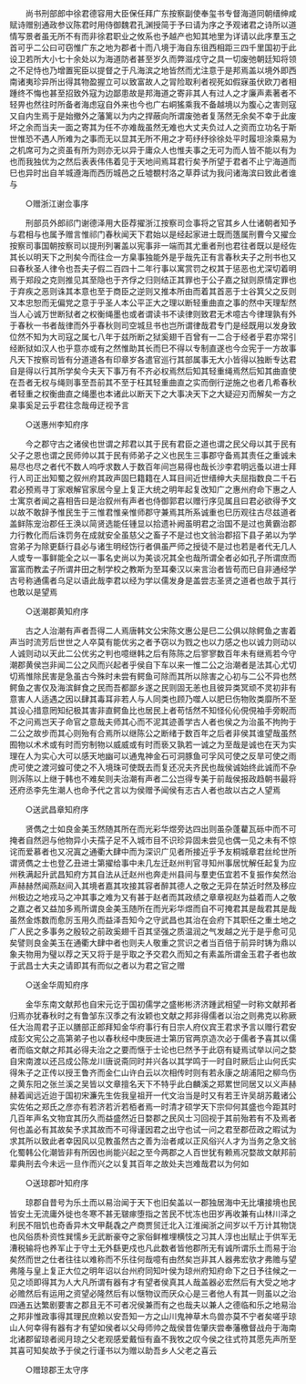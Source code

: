 <!-- { "loadSidebar": true } -->
　　尚书刑部郎中徐君德容用大臣保任拜广东按察副使奉玺书专督海道同朝缙绅咸赋诗赠别通政参议陈君时用侍御魏君孔渊授简于予曰请为序之予观诸君之诗所以道情写景者虽无所不有而非徐君职业之攸系也予越产也知其地里为详请以此序羣玉之首可乎二公曰可窃惟广东之地为郡者十而八境于海自东徂西相距三四千里国初于此设卫若所大小七十余处以为海道防者甚至岁久而弊滋戍守之具一切废弛朝廷知将领之不足恃也乃增置宪臣以提督之于凡海滨之地皆然而尤注意于是邦焉盖以境外即西南诸夷珍异所出得其物盈握立可以致富故人之冐险取利者视死如假寐虽伏欧刀者相踵终不悔也甚至招致外寇为边鄙患故是邦海道之寄非其人有过人之才廉声素著者不轻畀也然往时所备者海虑寇自外来也今也广右峒猺乘我不备越境以为腹心之害则寇又自内生焉于是始撤外之藩篱以为内之捍蔽向所谓废弛者复荡然无余矣不幸于此废坏之余而当夫一面之寄其为任不亦难哉虽然无难也大丈夫负过人之资而立功名于斯世惟恐不遇人所难为之事而无以显其无所不用之才苟纾纾徐徐处平时履坦涂乘易为之机席可为之资虽有所为则亦无以异于庸众人也惟夫事之无可为而人皆不能以有为也而我独优为之然后表表伟伟着见于天地间焉耳君行矣予所望于君者不止宁海道而巳也异时出自羊城遵海而西历城邑之丘墟覩村洛之草莽试为我问诸海滨曰致此者谁与 

　　○赠浙江谢佥事序 

　　刑部员外郎祁门谢德泽用大臣荐擢浙江按察司佥事将之官其乡人仕诸朝者知予与君相与也属予赠言惟祁门春秋闻天下君始以是经起家进士既而簉属刑曹今又擢佥按察司事国朝按察司以提刑列署盖以宪事非一端而其尤重者刑也君往者既以是经佐其长以明天下之刑矣今而往佥一方臬事独能外是乎哉先正有言春秋夫子之刑书也又曰春秋圣人律令也吾夫子假二百四十二年行事以寓赏罚之权其于惩恶也尤深切着明焉于郑段之克则推见其至隐也于齐俘之归则结正其罪也于公子嘉之狱则原情定罪也于弃疾之恶则诛其本意也至于商臣之逆则又推本所由而着其首恶于士谷箕父之反则又本忠恕而无偏党之意于乎圣人本公平正大之理以断轻重曲直之事的然中天理犁然当人心诚万世断狱者之权衡绳墨也或者谓读书不读律则致君无术噫古今律理孰有外于春秋一书者哉律而外乎春秋则司空城旦书也岂所谓律哉君专门是经既用以发身致位然不知为大司寇之属七八年于兹所断之狱奚翅千百曾有一二合于经者乎君亦常引经断狱如汉人也乎意亦或有之然惟助其长而巳不得以专制直遂也今佥宪于一方故事凡天下按察司皆有分道道各有印章岁各遣官巡行其部属事无大小皆得以独断专达君自是得以行其所学矣今夫天下事万有不齐必权焉然后知其轻重绳焉然后知其曲直使在吾者无权与绳则事至吾前其不至于枉其轻重曲直之实而倒行逆施之也者几希春秋者轻重之权衡曲直之绳墨也本诸此以断天下之大事决天下之大疑迎刃而解矣一方之臬事奚足云乎君往念哉毋迂视予言 

　　○送惠州李知府序 

　　今之郡守古之诸侯也世谓之邦君以其于民有君臣之道也谓之民父母以其于民有父子之恩也谓之民师帅以其于民有师弟子之义也民生三事郡守备焉其责任之重诚未易尽也尽之者代不数人呜呼求数人于数百年间岂易得也哉长沙李君明远蚤以进士拜行人司正出知蜀之叙州府其政声固巳籍籍在人耳目间近世缙绅大夫屈指数良二千石君必预焉寻丁家艰解官家居今皇上复正大统之明年起复改知广之惠州府命下惠之人士寓京者闻之喜相告曰是治叙州有声者也侍御郭君以赠行序见属且曰君必欲得予文以故不敢辞予惟民生于三惟君惟亲惟师郡守兼焉其所系诚重也巳历观往古尽兹道者盖鲜陈宠治郡任王涣以简贤选能任锺显以拾遗补阙虽明君之治国不是过也黄霸治郡力行教化而后诛罚务在成就安全虽慈父之畜子不是过也文翁治郡招下县子弟以为学宫弟子为除更繇行县必与诸生明经饬行者俱虽严师之授徒不是过也若是者代无几人人或专一事鲜能全之以一事名史尚以为美谈况其全也哉所谓全者必如孔子所谓庶而富富而教孟子所谓井田之制学校之教斯为至耳秦汉以来言治者皆苟而巳自非通经学古号称通儒者乌足以语此哉李君以经为学以儒发身是盖尝志圣贤之道者也故于其行也敢以是望焉 

　　○送潮郡黄知府序 

　　古之人治潮有声者吾得二人焉唐韩文公宋陈文惠公是巳二公俱以除鳄鱼之害着声当时流芳后世世之人卒莫有能优劣之者予窃以为戮之也以力感之也以诚力则动以人诚则动以天此二公优劣之判也噫继韩之后有陈陈之后寥寥数百年未有继焉若今守潮郡黄侯岂非闻二公之风而兴起者乎侯自下车以来一惟二公之治潮者是法其心尤切切焉惟除民害是急虽古今殊时未尝有鳄鱼可除而其所以除害之心初与二公不异也然鳄鱼之害仅及海滨鲜食之民而吾都鄙乡遂之民则固无恙也且彼异类冥顽不灵初非有意害人人适遇之因以肆其毒耳非若人与人同类也顾乃噬人以肥巳伤物败类靡所不至其设心措意罔知纪极其害非直鳄鱼比也居民上者苟恬然不知怪伈伈俔俔袖手旁睨而不之问焉岂天子命官之意哉夫师其心而不泥其迹善学古人者也侯之为治虽不拘拘于二公之故步而其心则殆有合焉所以继陈公之断绪于数百年之后者非侯其谁望哉虽然囿物以术术或有时而穷制物以威威或有时而亵又孰若一诚之为至哉是诚也在天为实理在人为实心大可以感天地幽可以通鬼神金石可洞豚鱼可孚风可使之反旱可使之雨虎可使之渡河蝗可使之不入境珠可使既去而复还况夫齐民也哉侯诚始终此诚而不杂则泝陈以上继于韩也不难矣则夫治潮有声者二公岂得专美于前哉侯报政趋朝书最将还府丞李先生潮人也命予代之言以为侯赠予闻侯有志古人者也故以古之人望焉 

　　○送武昌章知府序 

　　贤儁之士如良金美玉然随其所在而光彩华煜旁达四出则虽杂蓬藋瓦砾中而不可掩者自然迥与他物异小夫孺子足不入城市目不识珍异固未尝见也偶一见之未有不惊诧而爱慕者也又况寘之通衢大肆中而为深识广见者所接近乎予友桐城章君丝纶世所谓贤儁之士也登乙丑进士第擢给事中未几左迁赵州判官寻知州事居忧解任起复为应州秩满起升武昌知府方其自法从迁赵州也奔走州县间与羣吏伍宜若不复振作矣然治声赫赫然闻燕赵间入其境者嘉其攻接其容者醉其德人之敬之无异在禁近时然及移应州极边之地戎马之冲其事之难为又有甚于赵者而其政绩之章章视赵为益着而人之敬之嘉之者又益加多焉所谓良金美玉随所在而光彩华煜而自不可掩君其是哉君其是哉虽然金炼数而愈厉玉用久而益泽吾知今之守武昌也其治在会府下其职任之重土地之广人民之多事务之殷较之前政奚翅千百其坚强之质温润之气发越之光于是乎愈可见矣譬则良金美玉在通衢大肆中者也则夫人敬重之赏识之者当百倍于前异时铸为鼎以象夫物用为璧以荐之天又将于是乎取之予交君久而知之有素盖所谓金玉君子者也故于武昌士大夫之请即其有而似之者以为君之官之赠 

　　○送金华周知府序 

　　金华东南文献邦也自宋元讫于国初儒学之盛彬彬济济踵武相望一时称文献邦者归焉亦犹春秋时之有鲁邹东汉季之有汝颖也文献之邦非得儒者以治之则弗克以称厥任大治周君子正以膳部正郎拜知金华府事行有日宗人府仪宾王君求予言以赠行君安成彭文宪公之高第弟子也以春秋经中庚辰进士第历官两京造次必于儒者予喜其以儒者而临文献之邦其必得夫治之之要而惬于士论也巳然予于此窃有疑焉试举以问之婺自宋南渡以还吕成公陈龙川唐说斋同时并兴各以其学鸣于一时自时厥后止山何氏实得朱子之正传以授王鲁齐而金仁山许白云以次相传时则有若永康之胡浦阳之柳鸟伤之黄东阳之张兰溪之吴皆以文章擅名天下不特乎此白麟溪之郑累世同居又以义声赫赫着闻远近迨于国初宋濂先生佐我皇祖开一代文治当是时又有若王许吴胡苏戴诸公实佐佑之郑氏之彦亦有若济若沂若栢者焉一时清才硕学天下宗仰何其盛也今距其时几百年声名文物宜其历久而益盛然近日婺郡之民风士习回视于其前殆若有不及焉者何也盖必有其故矣予求其故而不可得谨因君之出守也试一问之君至郡莅政之暇试为求其所以致此者幸因风以见教虽然古之善为治者咸以正风俗兴人才为当务之急文翁化蜀韩公化潮皆非有所因也尚能兴起之至今两郡之人百世犹有赖焉况婺故文献邦前辈典刑去今未远一旦作而兴之以复其百年之故处夫岂难哉君以为何如 

　　○送琼郡叶知府序 

　　琼郡自昔号为乐土而以易治闻于天下也旧矣盖以一郡独居海中无比壤接境也民皆安土无流庸外徙也冬寒不甚无皲瘃堕指之苦民不忧冻也田岁再收兼有山林川泽之利民不阻饥也奇香异木文甲氄毳之产商贾贸迁北入江淮闽浙之间岁以千万计其物饶也风俗质朴资性巽懦乡无武断豪夺之家俗鲜椎埋横忮之习其人淳也出赋止于供军无漕税输将也养军止于守土无外繇更戍也凡此数者皆他郡所无有诚所谓乐土而易于治矣然而世之仕者往往以难称而不乐往何哉噫有由然矣岂非其人器弗宏欤才弗赡与望弗隆与皇上复正大位之明年诏以台州府同知叶侯为琼州府知府命下之日予往候之一见之顷即得其为人大凡所谓有器有才有望者侯真其人哉盖器必宏然后有大受之地才必赡然后有运用之资望必隆然后有以惬物议而厌众心是三者他人有其一则虽以之治四通五达繁剧要害之郡且无不可者况侯兼而有之也哉夫以兼人之德临和乐之地易治之邦非惟政事得其理民庶赖以安吾知一方之山川鬼神草木鸟兽亦莫不宁者矣嗟乎琼山人何幸得有器有才有望如侯者以父母师帅之哉侯昔佐肇庆尝奉藩檄督战舟于海南北诸郡留琼者阅月琼之父老观感爱戴恒有盍不我牧之叹今侯之往式符其愿先声所至其喜可知矣故予于侯之行谨书以为赠以助吾乡人父老之喜云 

　　○赠琼郡王太守序 

